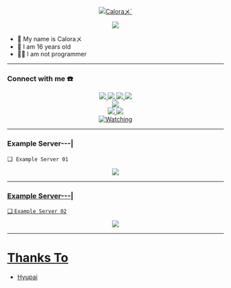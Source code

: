 <p align="center">
    <a href="https://chat.whatsapp.com/GikyZutq2lc7ajrz5RZtex">
        <img
            src="https://readme-typing-svg.herokuapp.com?size=15&width=280&lines=Server+Profissional+Hyupai+Php+Mysql"
            alt="Caloraメ`"
        />
    </a>
</p>

<p align="center">
 <img src="https://github.com/caloraa/caloraa/blob/main/repostastmakefile_1.jpg" />
</p>

<p align="center">

- 👤 My name is Caloraメ
- 💌 I am 16 years old 
- 👨‍💻 I am not programmer

</p>

------
### Connect with me ☎️
<p align="center">
  <a href="https://instagram.com/hydraaml_"><img src="https://img.shields.io/badge/Instagram-E4405F?style=for-the-badge&logo=instagram&logoColor=white"/> 
  <a href="https://wa.me/6282189975711"><img src="https://img.shields.io/badge/WhatsApp-25D366?style=for-the-badge&logo=whatsapp&logoColor=white" />
  <a href="https://www.facebook.com/ditdit.utina"><img src="https://img.shields.io/badge/Facebook-%234267B2.svg?&style=for-the-badge&logo=facebook&logoColor=white" />
  <a href="https://t.me/caloraa"><img src="https://img.shields.io/badge/Telegram-%230088cc.svg?&style=for-the-badge&logo=telegram&logoColor=white" /> <br>
  <a href="https://youtube.com/channel/UCJz250ZlHSldmGlSyVDqeDA"><img src="https://img.shields.io/badge/YouTube-Calora`-ff0000?style=for-the-badge&logo=youtube&logoColor=ff0000&link=https://youtube.com/channel/UCJz250ZlHSldmGlSyVDqeDA" /><br>
  <a name=XyChan`&label=VIEWS&style=flat-square&color=orange" />
  <a href="https://github.com/xychaann"><img src="https://img.shields.io/badge/-GitHub-black?style=flat-square&logo=github" /> 
  <a href="https://youtube.com/channel/UCJz250ZlHSldmGlSyVDqeDA"><img src="https://img.shields.io/youtube.com/channel/UCJz250ZlHSldmGlSyVDqeDA?style=social" /> <br>
  <a href="https://komarev.com/ghpvc/?username=xychaann&color=blue&style=flat-square&label=Profile+Views"><img title="Watching" src="https://komarev.com/ghpvc/?username=xychaann&color=green&style=flat-square&label=Profile+View"></a>
</p>

------
### Example Server---|

❏  ```Example Server 01```
<p align="center">
  <a href="https://github.com/caloraa/Server-Profissional-Hyupai-Php-Mysql"><img src="https://e.top4top.io/p_23485j55y9.jpg" />
</p>

------

### Example Server---|

❏  ```Example Server 02```
<p align="center">
  <a href="https://github.com/caloraa/Server-Profissional-Hyupai-Php-Mysql"><img src="https://k.top4top.io/p_2348yqezr9.jpg" />
</p>

------

# Thanks To
- [Hyupai](https://github.com/hyupai)


